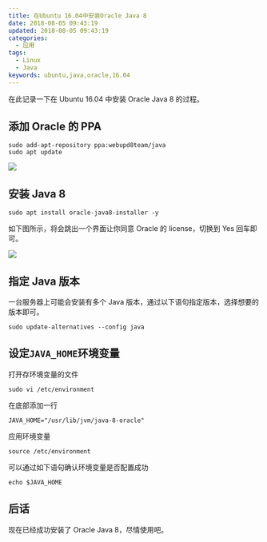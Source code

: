 ```yaml
---
title: 在Ubuntu 16.04中安装Oracle Java 8
date: 2018-08-05 09:43:19
updated: 2018-08-05 09:43:19
categories:
  - 应用
tags:
  - Linux
  - Java
keywords: ubuntu,java,oracle,16.04
---
```


在此记录一下在 Ubuntu 16.04 中安装 Oracle Java 8 的过程。

<!--more-->

## 添加 Oracle 的 PPA

```shell
sudo add-apt-repository ppa:webupd8team/java
sudo apt update
```

![](https://img.iszy.xyz/20190318220829.png?x-oss-process=style/big)

## 安装 Java 8

```shell
sudo apt install oracle-java8-installer -y
```

如下图所示，将会跳出一个界面让你同意 Oracle 的 license，切换到 Yes 回车即可。

![](https://img.iszy.xyz/20190318220840.png?x-oss-process=style/big)

## 指定 Java 版本

一台服务器上可能会安装有多个 Java 版本，通过以下语句指定版本，选择想要的版本即可。

```shell
sudo update-alternatives --config java
```

## 设定`JAVA_HOME`环境变量

打开存环境变量的文件

```shell
sudo vi /etc/environment
```

在底部添加一行

```shell
JAVA_HOME="/usr/lib/jvm/java-8-oracle"
```

应用环境变量

```shell
source /etc/environment
```

可以通过如下语句确认环境变量是否配置成功

```shell
echo $JAVA_HOME
```

## 后话

现在已经成功安装了 Oracle Java 8，尽情使用吧。
